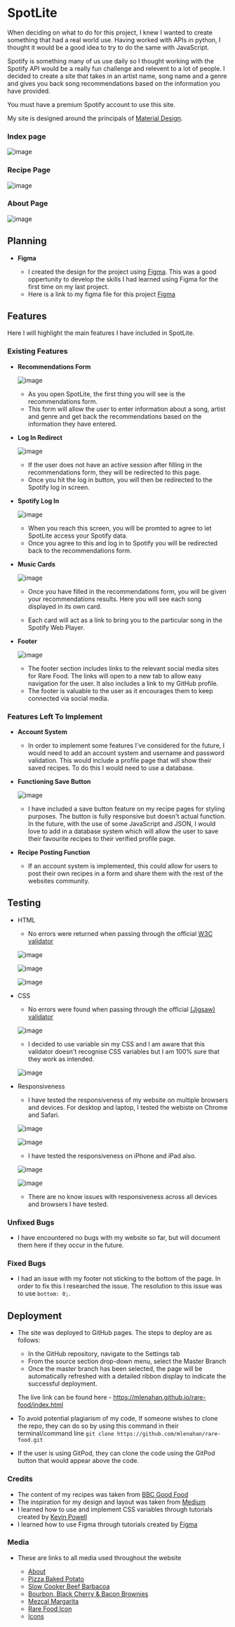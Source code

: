 # SpotLite

When deciding on what to do for this project, I knew I wanted to create something that had a real world use. Having worked with APIs in python, I thought it would be a good idea to try to do the same with JavaScript.

Spotify is something many of us use daily so I thought working with the Spotify API would be a really fun challenge and relevent to a lot of people. I decided to create a site that takes in an artist name, song name and a genre and gives you back song recommendations based on the information you have provided.

You must have a premium Spotify account to use this site.

My site is designed around the principals of [Material Design](https://material.io/design). 

### Index page 
![image](readme-screenshots/index-am-i-responsive.png) 

### Recipe Page
![image](readme-screenshots/recipe-am-i-responsive.png)

### About Page
![image](readme-screenshots/about-am-i-responsive.png)

## Planning

- __Figma__

    - I created the design for the project using [Figma](https://www.figma.com/). This was a good oppertunity to develop the skills I had learned using Figma for the first time on my last project.
    - Here is a link to my figma file for this project [Figma](https://www.figma.com/file/hRjRB7sUTKK0itIYNlGBlH/SpotLite?node-id=0%3A1)

## Features

Here I will highlight the main features I have included in SpotLite.

### Existing Features

- __Recommendations Form__
    
    ![image](readme-screenshots/recommendationsform.png)

    - As you open SpotLite, the first thing you will see is the recommendations form.
    - This form will allow the user to enter information about a song, artist and genre and get back the recommendations based on the information they have entered. 

- __Log In Redirect__

    ![image](readme-screenshots/loginredirect.png)

    - If the user does not have an active session after filling in the recommendations form, they will be redirected to this page.
    - Once you hit the log in button, you will then be redirected to the Spotify log in screen.

- __Spotify Log In__
    
    ![image](readme-screenshots/spotifylogin.png)

    - When you reach this screen, you will be promted to agree to let SpotLite access your Spotify data. 
    - Once you agree to this and log in to Spotify you will be redirected back to the recommendations form.

- __Music Cards__
    
    ![image](readme-screenshots/musiccards.png)

    - Once you have filled in the recommendations form, you will be given your recommendations results. Here you will see each song displayed in its own card.

    - Each card will act as a link to bring you to the particular song in the Spotify Web Player.

- __Footer__
    
    ![image](readme-screenshots/footer.png)

    - The footer section includes links to the relevant social media sites for Rare Food. The links will open to a new tab to allow easy navigation for the user. It also includes a link to my GitHub profile.
    - The footer is valuable to the user as it encourages them to keep connected via social media.


### Features Left To Implement

- __Account System__

    - In order to implement some features I've considered for the future, I would need to add an account system and username and password validation. This would include a profile page that will show their saved recipes. To do this I would need to use a database.

- __Functioning Save Button__
    
    ![image](readme-screenshots/button.png)

    - I have included a save button feature on my recipe pages for styling purposes. The button is fully responsive but doesn't actual function. In the future, with the use of some JavaScript and JSON, I would love to add in a database system which will allow the user to save their favourite recipes to their verified profile page.

- __Recipe Posting Function__

    - If an account system is implemented, this could allow for users to post their own recipes in a form and share them with the rest of the websites community.

## Testing

- HTML
  - No errors were returned when passing through the official [W3C validator](https://validator.w3.org/)
  
  ![image](readme-screenshots/index-validation-html.png)

  ![image](readme-screenshots/recipe-validation-html.png)

  ![image](readme-screenshots/about-validation-html.png)

- CSS
  - No errors were found when passing through the official [(Jigsaw) validator](https://jigsaw.w3.org/css-validator/)
  
  ![image](readme-screenshots/css-validation.png)

  - I decided to use variable sin my CSS and I am aware that this validator doesn't recognise CSS variables but I am 100% sure that they work as intended.
  
  ![image](readme-screenshots/variable-warnings.png)

- Responsiveness
    - I have tested the responsiveness of my website on multiple browsers and devices. For desktop and laptop, I tested the webiste on Chrome and Safari.

    ![image](readme-screenshots/chrome.png)

    ![image](readme-screenshots/safari.png)

    - I have tested the responsiveness on iPhone and iPad also.

    ![image](readme-screenshots/ipad.jpg)

    ![image](readme-screenshots/iphone.png)

    - There are no know issues with responsiveness across all devices and browsers I have tested.

### Unfixed Bugs

- I have encountered no bugs with my website so far, but will document them here if they occur in the future.

### Fixed Bugs

- I had an issue with my footer not sticking to the bottom of the page. In order to fix this I researched the issue. The resolution to this issue was to use ```bottom: 0;```.

## Deployment

- The site was deployed to GitHub pages. The steps to deploy are as follows: 
  - In the GitHub repository, navigate to the Settings tab 
  - From the source section drop-down menu, select the Master Branch
  - Once the master branch has been selected, the page will be automatically refreshed with a detailed ribbon display to indicate the successful deployment.

  The live link can be found here - https://mlenahan.github.io/rare-food/index.html

- To avoid potential plagiarism of my code, If someone wishes to clone the repo, they can do so by using this command in their terminal/command line ```git clone https://github.com/mlenahan/rare-food.git```
- If the user is using GitPod, they can clone the code using the GitPod button that would appear above the code.

### Credits

- The content of my recipes was taken from [BBC Good Food](https://www.bbcgoodfood.com/)
- The inspiration for my design and layout was taken from [Medium](https://medium.com/)
- I learned how to use and implement CSS variables through tutorials created by [Kevin Powell](https://www.youtube.com/kepowob)
- I learned how to use Figma through tutorials created by [Figma](https://www.youtube.com/channel/UCQsVmhSa4X-G3lHlUtejzLA)

### Media

- These are links to all media used throughout the website

    - [About](https://images.immediate.co.uk/production/volatile/sites/30/2021/06/About_GF_v3-408d02b.jpg?quality=90&lb=620,413&background=white)
    - [Pizza Baked Potato](https://www.google.com/url?sa=i&url=http%3A%2F%2Fwww.seasaltwithfood.com%2F2012%2F01%2Fbaked-potato-skins-pepperoni-pizza.html&psig=AOvVaw16Kenk2rwvTzAvjJyAKYzS&ust=1628347980267000&source=images&cd=vfe&ved=0CAsQjRxqFwoTCKiu_IzTnPICFQAAAAAdAAAAABAE)
    - [Slow Cooker Beef Barbacoa](https://i2.wp.com/www.downshiftology.com/wp-content/uploads/2021/02/Barbacoa-Tacos-3.jpg)
    - [Bourbon, Black Cherry & Bacon Brownies](https://unsplash.com/photos/5z1a_EsYs40)
    - [Mezcal Margarita](https://unsplash.com/photos/uE-BD8_Cx18)
    - [Rare Food Icon](https://hatchful.shopify.com/)
    - [Icons](https://fontawesome.com/)
